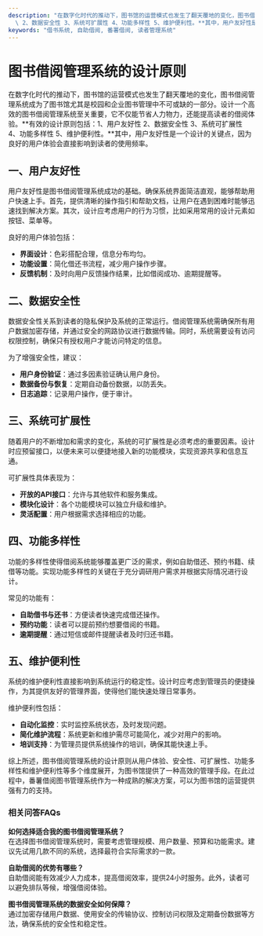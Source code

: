 ```yaml
---
description: "在数字化时代的推动下，图书馆的运营模式也发生了翻天覆地的变化，图书借阅管理系统成为了图书馆尤其是校园和企业图书管理中不可或缺的一部分。设计一个高效的图书借阅管理系统至关重要，它不仅能节省人力物力，还能提高读者的借阅体验。**有效的设计原则包括：1、用户友好性\
  \ 2、数据安全性 3、系统可扩展性 4、功能多样性 5、维护便利性。**其中，用户友好性是一个设计的关键点，因为良好的用户体验会直接影响到读者的使用频率。"
keywords: "借书系统, 自助借阅, 番薯借阅, 读者管理系统"
---
```

# 图书借阅管理系统的设计原则

在数字化时代的推动下，图书馆的运营模式也发生了翻天覆地的变化，图书借阅管理系统成为了图书馆尤其是校园和企业图书管理中不可或缺的一部分。设计一个高效的图书借阅管理系统至关重要，它不仅能节省人力物力，还能提高读者的借阅体验。**有效的设计原则包括：1、用户友好性 2、数据安全性 3、系统可扩展性 4、功能多样性 5、维护便利性。**其中，用户友好性是一个设计的关键点，因为良好的用户体验会直接影响到读者的使用频率。

## **一、用户友好性**

用户友好性是图书借阅管理系统成功的基础。确保系统界面简洁直观，能够帮助用户快速上手。首先，提供清晰的操作指引和帮助文档，让用户在遇到困难时能够迅速找到解决方案。其次，设计应考虑用户的行为习惯，比如采用常用的设计元素如按钮、菜单等。

良好的用户体验包括：

- **界面设计**：色彩搭配合理，信息分布均匀。
- **功能设置**：简化借还书流程，减少用户操作步骤。
- **反馈机制**：及时向用户反馈操作结果，比如借阅成功、逾期提醒等。

## **二、数据安全性**

数据安全性关系到读者的隐私保护及系统的正常运行。借阅管理系统需确保所有用户数据加密存储，并通过安全的网路协议进行数据传输。同时，系统需要设有访问权限控制，确保只有授权用户才能访问特定的信息。

为了增强安全性，建议：

- **用户身份验证**：通过多因素验证确认用户身份。
- **数据备份与恢复**：定期自动备份数据，以防丢失。
- **日志追踪**：记录用户操作，便于审计。

## **三、系统可扩展性**

随着用户的不断增加和需求的变化，系统的可扩展性是必须考虑的重要因素。设计时应预留接口，以便未来可以便捷地接入新的功能模块，实现资源共享和信息互通。

可扩展性具体表现为：

- **开放的API接口**：允许与其他软件和服务集成。
- **模块化设计**：各个功能模块可以独立升级和维护。
- **灵活配置**：用户根据需求选择相应的功能。

## **四、功能多样性**

功能的多样性使得借阅系统能够覆盖更广泛的需求，例如自助借还、预约书籍、续借等功能。实现功能多样性的关键在于充分调研用户需求并根据实际情况进行设计。

常见的功能有：

- **自助借书与还书**：方便读者快速完成借还操作。
- **预约功能**：读者可以提前预约想要借阅的书籍。
- **逾期提醒**：通过短信或邮件提醒读者及时归还书籍。

## **五、维护便利性**

系统的维护便利性直接影响到系统运行的稳定性。设计时应考虑到管理员的便捷操作，为其提供友好的管理界面，使得他们能快速处理日常事务。

维护便利性包括：

- **自动化监控**：实时监控系统状态，及时发现问题。
- **简化维护流程**：系统更新和维护需尽可能简化，减少对用户的影响。
- **培训支持**：为管理员提供系统操作的培训，确保其能快速上手。

综上所述，图书借阅管理系统的设计原则从用户体验、安全性、可扩展性、功能多样性和维护便利性等多个维度展开，为图书馆提供了一种高效的管理手段。在此过程中，番薯借阅图书管理系统作为一种成熟的解决方案，可以为图书馆的运营提供强有力的支持。

### 相关问答FAQs

**如何选择适合我的图书借阅管理系统？**  
在选择图书借阅管理系统时，需要考虑管理规模、用户数量、预算和功能需求。建议先试用几款不同的系统，选择最符合实际需求的一款。

**自助借阅的优势有哪些？**  
自助借阅能有效减少人力成本，提高借阅效率，提供24小时服务。此外，读者可以避免排队等候，增强借阅体验。

**图书借阅管理系统的数据安全如何保障？**  
通过加密存储用户数据、使用安全的传输协议、控制访问权限及定期备份数据等方法，确保系统的安全性和稳定性。
